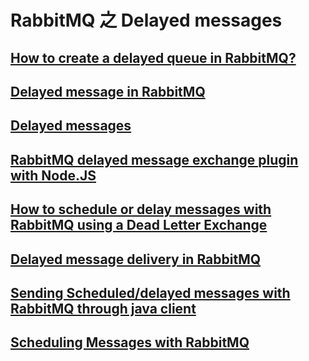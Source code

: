 # RabbitMQ 之 Delayed messages

## [How to create a delayed queue in RabbitMQ?](http://stackoverflow.com/questions/17014584/how-to-create-a-delayed-queue-in-rabbitmq)

## [Delayed message in RabbitMQ](http://stackoverflow.com/questions/4444208/delayed-message-in-rabbitmq)

## [Delayed messages](https://www.cloudamqp.com/docs/delayed-messages.html)

## [RabbitMQ delayed message exchange plugin with Node.JS](https://www.cloudamqp.com/blog/2016-02-05-rabbitmq_delayed_message_exchange_plugin_with_node_js.html)

## [How to schedule or delay messages with RabbitMQ using a Dead Letter Exchange](http://yuserinterface.com/dev/2013/01/08/how-to-schedule-delay-messages-with-rabbitmq-using-a-dead-letter-exchange/)

## [Delayed message delivery in RabbitMQ](https://ivanyu.me/blog/2015/02/16/delayed-message-delivery-in-rabbitmq/)

## [Sending Scheduled/delayed messages with RabbitMQ through java client](http://www.tothenew.com/blog/sending-scheduleddelayed-messages-with-rabbitmq-through-java-client/)

## [Scheduling Messages with RabbitMQ](https://www.rabbitmq.com/blog/2015/04/16/scheduling-messages-with-rabbitmq/)






